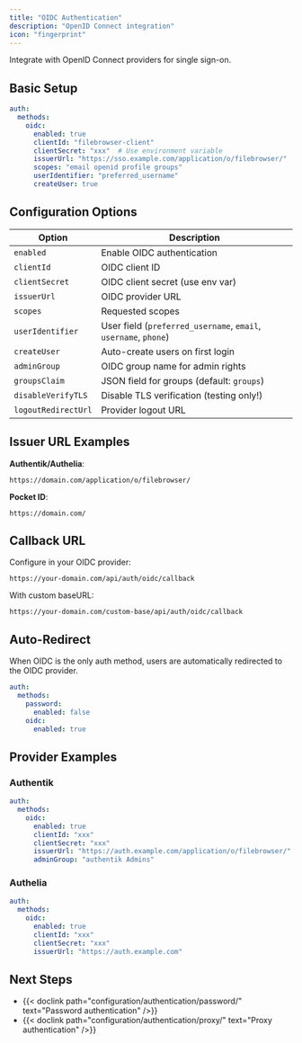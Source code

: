 ```yaml
---
title: "OIDC Authentication"
description: "OpenID Connect integration"
icon: "fingerprint"
---
```


Integrate with OpenID Connect providers for single sign-on.

## Basic Setup

```yaml
auth:
  methods:
    oidc:
      enabled: true
      clientId: "filebrowser-client"
      clientSecret: "xxx"  # Use environment variable
      issuerUrl: "https://sso.example.com/application/o/filebrowser/"
      scopes: "email openid profile groups"
      userIdentifier: "preferred_username"
      createUser: true
```

## Configuration Options

| Option | Description |
|--------|-------------|
| `enabled` | Enable OIDC authentication |
| `clientId` | OIDC client ID |
| `clientSecret` | OIDC client secret (use env var) |
| `issuerUrl` | OIDC provider URL |
| `scopes` | Requested scopes |
| `userIdentifier` | User field (`preferred_username`, `email`, `username`, `phone`) |
| `createUser` | Auto-create users on first login |
| `adminGroup` | OIDC group name for admin rights |
| `groupsClaim` | JSON field for groups (default: `groups`) |
| `disableVerifyTLS` | Disable TLS verification (testing only!) |
| `logoutRedirectUrl` | Provider logout URL |

## Issuer URL Examples

**Authentik/Authelia**:
```
https://domain.com/application/o/filebrowser/
```

**Pocket ID**:
```
https://domain.com/
```

## Callback URL

Configure in your OIDC provider:

```
https://your-domain.com/api/auth/oidc/callback
```

With custom baseURL:
```
https://your-domain.com/custom-base/api/auth/oidc/callback
```

## Auto-Redirect

When OIDC is the only auth method, users are automatically redirected to the OIDC provider.

```yaml
auth:
  methods:
    password:
      enabled: false
    oidc:
      enabled: true
```

## Provider Examples

### Authentik

```yaml
auth:
  methods:
    oidc:
      enabled: true
      clientId: "xxx"
      clientSecret: "xxx"
      issuerUrl: "https://auth.example.com/application/o/filebrowser/"
      adminGroup: "authentik Admins"
```

### Authelia

```yaml
auth:
  methods:
    oidc:
      enabled: true
      clientId: "xxx"
      clientSecret: "xxx"
      issuerUrl: "https://auth.example.com"
```

## Next Steps

- {{< doclink path="configuration/authentication/password/" text="Password authentication" />}}
- {{< doclink path="configuration/authentication/proxy/" text="Proxy authentication" />}}

